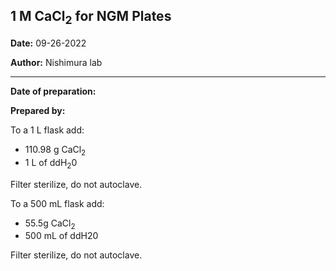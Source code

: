 ﻿## 1 M CaCl<sub>2</sub> for NGM Plates</b>

**Date:** 09-26-2022

**Author:** Nishimura lab

---

**Date of preparation:** 

**Prepared by:** 


To a 1 L flask add:
- 110.98 g CaCl<sub>2</sub>
- 1 L of ddH<sub>2</sub>0   

Filter sterilize, do not autoclave. 


To a 500 mL flask add:
- 55.5g CaCl<sub>2</sub>
- 500 mL of ddH20   

Filter sterilize, do not autoclave.
